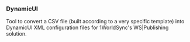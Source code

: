 ### DynamicUI

Tool to convert a CSV file (built according to a very specific template) into DynamicUI XML configuration files for 1WorldSync's WS|Publishing solution.
